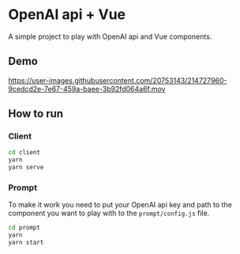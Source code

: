 # OpenAI api + Vue

A simple project to play with OpenAI api and Vue components.

## Demo

https://user-images.githubusercontent.com/20753143/214727960-9cedcd2e-7e67-459a-baee-3b92fd064a6f.mov

## How to run

### Client

```bash
cd client
yarn
yarn serve
```

### Prompt

To make it work you need to put your OpenAI api key and path to the component you want to play with to the `prompt/config.js` file.

```bash
cd prompt
yarn
yarn start
```
